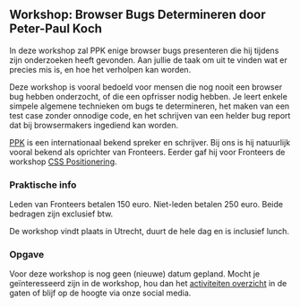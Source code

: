 <h2>Workshop: Browser Bugs Determineren door Peter-Paul Koch</h2>
<p>In deze workshop zal PPK enige browser bugs presenteren die hij tijdens zijn onderzoeken heeft gevonden. Aan jullie de taak om uit te vinden wat er precies mis is, en hoe het verholpen kan worden.</p>
<p>Deze workshop is vooral bedoeld voor mensen die nog nooit een browser bug hebben onderzocht, of die een opfrisser nodig hebben. Je leert enkele simpele algemene technieken om bugs te determineren, het maken van een test case zonder onnodige code, en het schrijven van een helder bug report dat bij browsermakers ingediend kan worden.</p>
<p><a href="https://www.quirksmode.org/about/">PPK</a> is een internationaal bekend spreker en schrijver. Bij ons is hij natuurlijk vooral bekend als oprichter van Fronteers. Eerder gaf hij voor Fronteers de workshop <a href="/nl/workshop-archief/css-positionering-peter-paul-koch">CSS Positionering</a>.</p>
<h3>Praktische info</h3>
<p>Leden van Fronteers betalen 150 euro. Niet-leden betalen 250 euro. Beide bedragen zijn exclusief btw.</p>
<p>De workshop vindt plaats in Utrecht, duurt de hele dag en is inclusief lunch.</p>
<h3>Opgave</h3>
<p>Voor deze workshop is nog geen (nieuwe) datum gepland. Mocht je geïnteresseerd zijn in de workshop, hou dan het <a href="/nl/activiteiten/">activiteiten overzicht</a> in de gaten of blijf op de hoogte via onze social media.</p>
